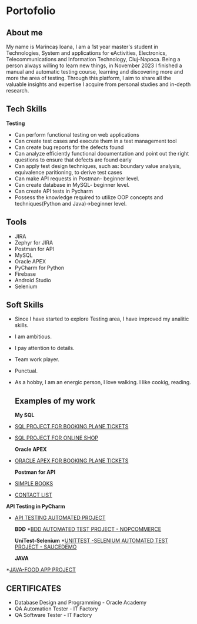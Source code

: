 # Portofolio

## About me
My name is Marincaș Ioana, I am a 1st year master's student in Technologies, System and applications for eActivities, Electronics, Telecommunications and Information Technology, Cluj-Napoca. Being a person always willing to learn new things, in November 2023 I finished a manual and automatic testing course, learning and discovering more and more the area of testing. Through this platform, I aim to share all the valuable insights and expertise I acquire from personal studies and in-depth research.

## Tech Skills
**Testing**
* Can perform functional testing on web applications
* Can create test cases and execute them in a test management tool
* Can create bug reports for the defects found
* Can analyze efficiently functional documentation and point out the right questions to ensure that defects are found early
* Can apply test design techniques, such as: boundary value analysis, equivalence paritioning, to derive test cases
* Can make API requests in Postman- beginner level.
* Can create database in MySQL- beginner level.
* Can create API tests in Pycharm
* Possess the knowledge required to utilize OOP concepts and techniques(Python and Java)->beginner level.

## Tools
* JIRA
* Zephyr for JIRA
* Postman for API
* MySQL
* Oracle APEX
* PyCharm for Python
* Firebase
* Android Studio
* Selenium

## Soft Skills
* Since I have started to explore Testing area, I have improved my analitic skills.
* I am ambitious.
* I pay attention to details.
* Team work player.
* Punctual.
* As a hobby, I am an energic person, I love walking. I like cookig, reading.

  ## Examples of my work
  
  **My SQL**

* [SQL PROJECT FOR BOOKING PLANE TICKETS](https://github.com/IoanaFlore/Database_Project_For_-Bookin-plane-tickets-/blob/main/README.md)
* [SQL PROJECT FOR ONLINE SHOP](https://github.com/IoanaFlore/SQL--project-for-online-shop)

  **Oracle APEX**
* [ORACLE APEX FOR BOOKING PLANE TICKETS](https://github.com/IoanaFlore/Oracle-APEX---Booking-plane-tickets)
  
  **Postman for API**
 * [SIMPLE BOOKS](https://github.com/IoanaFlore/API-Testing-Project-Simple-Books)
 * [CONTACT LIST](https://github.com/IoanaFlore/API-Testing-Project--Contact-List)

  **API Testing in PyCharm**
 * [API TESTING AUTOMATED PROJECT](https://github.com/IoanaFlore/SimpleBooks_Api_Testing_Automation_Framework)

    **BDD**
  *[BDD AUTOMATED TEST PROJECT - NOPCOMMERCE](https://github.com/IoanaFlore/nopCommerce-BDD-Automation-Framework)

   **UniTest-Selenium**
 *[UNITTEST -SELENIUM AUTOMATED TEST PROJECT - SAUCEDEMO](https://github.com/IoanaFlore/Saucedemo_Unittest_Selenium_Automation/blob/main/README.md)

   **JAVA**
   
*[JAVA-FOOD APP PROJECT](https://github.com/IoanaFlore/FoodAppJavaProject)


## CERTIFICATES
* Database Design and Programming - Oracle Academy
* QA Automation Tester - IT Factory
* QA Software Tester - IT Factory
